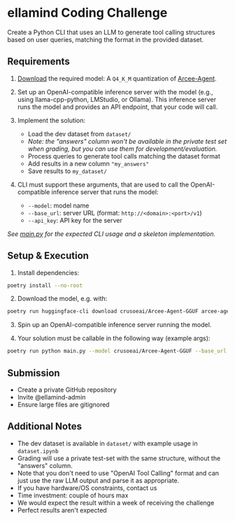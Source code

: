 # ellamind Coding Challenge

Create a Python CLI that uses an LLM to generate tool calling structures based on user queries, matching the format in the provided dataset.

## Requirements

1. [Download](https://huggingface.co/crusoeai/Arcee-Agent-GGUF/blob/main/arcee-agent.Q4_K_M.gguf) the required model: A `Q4_K_M` quantization of [Arcee-Agent](https://huggingface.co/crusoeai/Arcee-Agent-GGUF).

2. Set up an OpenAI-compatible inference server with the model (e.g., using llama-cpp-python, LMStudio, or Ollama). This inference server runs the model and provides an API endpoint, that your code will call.

3. Implement the solution:
   - Load the dev dataset from `dataset/`
   - *Note: the "answers" column won't be available in the private test set when grading, but you can use them for development/evaluation.*
   - Process queries to generate tool calls matching the dataset format
   - Add results in a new column `"my_answers"`
   - Save results to `my_dataset/`

4. CLI must support these arguments, that are used to call the OpenAI-compatible inference server that runs the model:
   - `--model`: model name
   - `--base_url`: server URL (format: `http://<domain>:<port>/v1`)
   - `--api_key`: API key for the server

*See [main.py](main.py) for the expected CLI usage and a skeleton implementation.*

## Setup & Execution

1. Install dependencies:
```bash
poetry install --no-root
```

2. Download the model, e.g. with:
```bash
poetry run huggingface-cli download crusoeai/Arcee-Agent-GGUF arcee-agent.Q4_K_M.gguf --local-dir . --local-dir-use-symlinks False
```

3. Spin up an OpenAI-compatible inference server running the model.

2. Your solution must be callable in the following way (example args):
```bash
poetry run python main.py --model crusoeai/Arcee-Agent-GGUF --base_url http://localhost:8000/v1 --api_key abc123
```

## Submission
- Create a private GitHub repository
- Invite @ellamind-admin
- Ensure large files are gitignored

## Additional Notes
- The dev dataset is available in `dataset/` with example usage in `dataset.ipynb`
- Grading will use a private test-set with the same structure, without the "answers" column.
- Note that you don't need to use "OpenAI Tool Calling" format and can just use the raw LLM output and parse it as appropriate.
- If you have hardware/OS constraints, contact us
- Time investment: couple of hours max
- We would expect the result within a week of receiving the challenge
- Perfect results aren't expected
